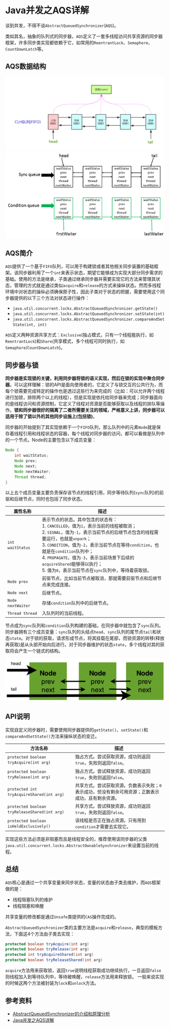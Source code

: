 # Java并发之AQS详解

谈到并发，不得不谈`AbstractQueuedSynchronizer`(`AQS`)。

类如其名，抽象的队列式的同步器，`AQS`定义了一套多线程访问共享资源的同步器框架，许多同步类实现都依赖于它，如常用的`ReentrantLock`、`Semaphore`、`CountDownLatch`等。

## AQS数据结构

![](https://github.com/maoyunfei/static-sources/blob/master/AQS_1.jpeg?raw=true)
![](https://github.com/maoyunfei/static-sources/blob/master/AQS_2.png?raw=true)

## AQS简介

`AQS`提供了一个基于`FIFO`队列，可以用于构建锁或者其他相关同步装置的基础框架。该同步器利用了一个`int`来表示状态，期望它能够成为实现大部分同步需求的基础。使用的方法是继承，子类通过继承同步器并需要实现它的方法来管理其状态，管理的方式就是通过类似`acquire`和`release`的方式来操纵状态。然而多线程环境中对状态的操纵必须确保原子性，因此子类对于状态的把握，需要使用这个同步器提供的以下三个方法对状态进行操作：

* `java.util.concurrent.locks.AbstractQueuedSynchronizer.getState()`
* `java.util.concurrent.locks.AbstractQueuedSynchronizer.setState(int)`
* `java.util.concurrent.locks.AbstractQueuedSynchronizer.compareAndSetState(int, int)`

`AQS`定义两种资源共享方式：`Exclusive`(独占模式，只有一个线程能执行，如`ReentrantLock`)和`Share`(共享模式，多个线程可同时执行，如`Semaphore`/`CountDownLatch`)。

## 同步器与锁

**同步器是实现锁的关键，利用同步器将锁的语义实现，然后在锁的实现中聚合同步器**。可以这样理解：锁的API是面向使用者的，它定义了与锁交互的公共行为，而每个锁需要完成特定的操作也是透过这些行为来完成的（比如：可以允许两个线程进行加锁，排除两个以上的线程），但是实现是依托给同步器来完成；同步器面向的是线程访问和资源控制，它定义了线程对资源是否能够获取以及线程的排队等操作。**锁和同步器很好的隔离了二者所需要关注的领域，严格意义上讲，同步器可以适用于除了锁以外的其他同步设施上(包括锁)**。

同步器的开始提到了其实现依赖于一个`FIFO`队列，那么队列中的元素`Node`就是保存着线程引用和线程状态的容器，每个线程对同步器的访问，都可以看做是队列中的一个节点。Node的主要包含以下成员变量：

```java
Node {
    int waitStatus;
    Node prev;
    Node next;
    Node nextWaiter;
    Thread thread;
}
```
以上五个成员变量主要负责保存该节点的线程引用，同步等待队列(`sync`队列)的前驱和后继节点，同时也包括了同步状态。

|    属性名称    | 描述 |
| ---------- | --- |
| `int waitStatus`	 |  表示节点的状态。其中包含的状态有：<br/>1. `CANCELLED`，值为`1`，表示当前的线程被取消；<br/>2. `SIGNAL`，值为`-1`，表示当前节点的后继节点包含的线程需要运行，也就是`unpark`；<br/>3. `CONDITION`，值为`-2`，表示当前节点在等待`condition`，也就是在`condition`队列中；<br/>4. `PROPAGATE`，值为`-3`，表示当前场景下后续的`acquireShared`能够得以执行；<br/>5. 值为`0`，表示当前节点在`sync`队列中，等待着获取锁。 |
| `Node prev`	| 前驱节点，比如当前节点被取消，那就需要前驱节点和后继节点来完成连接。|
| `Node next`  | 后继节点。|
| `Node nextWaiter`  | 存储`condition`队列中的后继节点。|
| `Thread thread`  | 入队列时的当前线程。|

节点成为`sync`队列和`condition`队列构建的基础，在同步器中就包含了`sync`队列。同步器拥有三个成员变量：`sync`队列的头结点`head`、`sync`队列的尾节点`tail`和状态`state`。对于锁的获取，请求形成节点，将其挂载在尾部，而锁资源的转移(释放再获取)是从头部开始向后进行。对于同步器维护的状态`state`，多个线程对其的获取将会产生一个链式的结构。

![](https://github.com/maoyunfei/static-sources/blob/master/AQS_3.jpeg?raw=true)

## API说明

实现自定义同步器时，需要使用同步器提供的`getState()`、`setState()`和`compareAndSetState()`方法来操纵状态的变迁。

|    方法名称    | 描述 |
| ---------- | --- |
| `protected boolean tryAcquire(int arg)`| 独占方式。尝试获取资源，成功则返回`true`，失败则返回`false`。|
| `protected boolean tryRelease(int arg)` | 独占方式。尝试释放资源，成功则返回`true`，失败则返回`false`。|
| `protected int tryAcquireShared(int arg)` | 共享方式。尝试获取资源。负数表示失败；`0`表示成功，但没有剩余可用资源；正数表示成功，且有剩余资源。|
| `protected boolean tryReleaseShared(int arg)` | 共享方式。尝试释放资源，成功则返回`true`，失败则返回`false`。|
| `protected boolean isHeldExclusively()` | 该线程是否正在独占资源。只有用到`condition`才需要去实现它。|

实现这些方法必须是非阻塞而且是线程安全的，推荐使用该同步器的父类`java.util.concurrent.locks.AbstractOwnableSynchronizer`来设置当前的线程。

## 总结

`AQS`核心是通过一个共享变量来同步状态，变量的状态由子类去维护，而`AQS`框架做的是：

* 线程阻塞队列的维护
* 线程阻塞和唤醒

共享变量的修改都是通过`Unsafe`类提供的`CAS`操作完成的。

`AbstractQueuedSynchronizer`类的主要方法是`acquire`和`release`，典型的模板方法，下面这4个方法由子类去实现：

```java
protected boolean tryAcquire(int arg)
protected boolean tryRelease(int arg)
protected int tryAcquireShared(int arg)
protected boolean tryReleaseShared(int arg)
```

`acquire`方法用来获取锁，返回`true`说明线程获取成功继续执行，一旦返回`false`则线程加入到等待队列中，等待被唤醒，`release`方法用来释放锁。 一般来说实现的时候这两个方法被封装为`lock`和`unlock`方法。

## 参考资料

* [AbstractQueuedSynchronizer的介绍和原理分析](http://ifeve.com/introduce-abstractqueuedsynchronizer/)
* [Java并发之AQS详解](http://www.cnblogs.com/waterystone/p/4920797.html)














